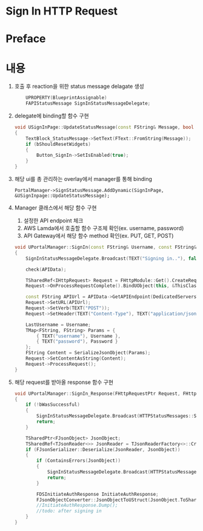 # Sign In HTTP Request

# Preface

# 내용

1. 호출 후 reaction을 위한 status message delagate 생성
    
    ```cpp
    	UPROPERTY(BlueprintAssignable)
    	FAPIStatusMessage SignInStatusMessageDelegate;
    ```
    
2. delegate에 binding할 함수 구현
    
    ```cpp
    void USignInPage::UpdateStatusMessage(const FString& Message, bool bShouldResetWidgets)
    {
    	TextBlock_StatusMessage->SetText(FText::FromString(Message));
    	if (bShouldResetWidgets)
    	{
    		Button_SignIn->SetIsEnabled(true);
    	}
    }
    ```
    
3. 해당 ui를 총 관리하는 overlay에서 manager를 통해 binding
    
    `PortalManager->SignStatusMessage.AddDynamic(SignInPage, &USignInpage::UpdateStatusMessage);`
    
4. Manager 클래스에서 해당 함수 구현
    1. 설정한 API endpoint 체크
    2. AWS Lamda에서 호출할 함수 구조체 확인(ex. username, password)
    3. API Gateway에서 해당 함수 method 확인(ex. PUT, GET, POST)
    
    ```cpp
    void UPortalManager::SignIn(const FString& Username, const FString& Password)
    {
    	SignInStatusMessageDelegate.Broadcast(TEXT("Signing in.."), false);
    
    	check(APIData);
    
    	TSharedRef<IHttpRequest> Request = FHttpModule::Get().CreateRequest();
    	Request->OnProcessRequestComplete().BindUObject(this, &ThisClass::SignIn_Response);
    
    	const FString APIUrl = APIData->GetAPIEndpoint(DedicatedServersTags::PortalAPI::SignIn);
    	Request->SetURL(APIUrl);
    	Request->SetVerb(TEXT("POST"));
    	Request->SetHeader(TEXT("Content-Type"), TEXT("application/json"));
    
    	LastUsername = Username;
    	TMap<FString, FString> Params = {
    		{ TEXT("username"), Username },
    		{ TEXT("password"), Password }
    	};
    	FString Content = SerializeJsonObject(Params);
    	Request->SetContentAsString(Content);
    	Request->ProcessRequest();
    }
    ```
    
5. 해당 request를 받아올 response 함수 구현
    
    ```cpp
    void UPortalManager::SignIn_Response(FHttpRequestPtr Request, FHttpResponsePtr Response, bool bWasSuccessful)
    {
    	if (!bWasSuccessful)
    	{
    		SignInStatusMessageDelegate.Broadcast(HTTPStatusMessages::SomethingWentWrong, true);
    		return;
    	}
    
    	TSharedPtr<FJsonObject> JsonObject;
    	TSharedRef<TJsonReader<>> JsonReader = TJsonReaderFactory<>::Create(Response->GetContentAsString());
    	if (FJsonSerializer::Deserialize(JsonReader, JsonObject))
    	{
    		if (ContainsErrors(JsonObject))
    		{
    			SignInStatusMessageDelegate.Broadcast(HTTPStatusMessages::SomethingWentWrong, true);
    			return;
    		}
    
    		FDSInitiateAuthResponse InitiateAuthResponse;
    		FJsonObjectConverter::JsonObjectToUStruct(JsonObject.ToSharedRef(), &InitiateAuthResponse);
    		//InitiateAuthResponse.Dump();
    		//todo: after signing in
    	}
    }
    ```